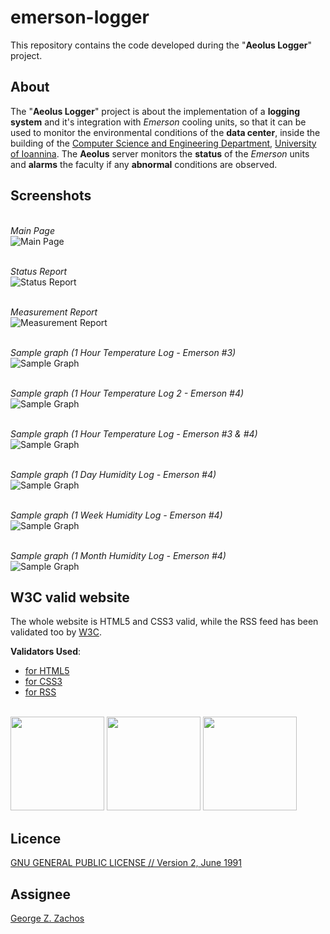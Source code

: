 emerson-logger
=============
This repository contains the code developed during the "__Aeolus Logger__" project.

About
-----
The "__Aeolus Logger__" project is about the implementation of a __logging system__ and it's integration with _Emerson_ cooling units, so that it can be used to monitor the environmental conditions of the __data center__, inside the building of the [Computer Science and Engineering Department](http://cse.uoi.gr), [University of Ioannina](http://uoi.gr). The __Aeolus__ server monitors the __status__ of the _Emerson_ units and __alarms__ the faculty if any __abnormal__ conditions are observed.


Screenshots
-----------

<br>_Main Page_<br>
![Main Page](./images/emerson_main_page.png)

<br>_Status Report_<br>
![Status Report](./images/emerson_status_report.png)

<br>_Measurement Report_<br>
![Measurement Report](./images/emerson_measurement_report.png)

<br>_Sample graph (1 Hour Temperature Log - Emerson #3)_<br>
![Sample Graph](./images/demo_temp_1hour.png)

<br>_Sample graph (1 Hour Temperature Log 2 - Emerson #4)_<br>
![Sample Graph](./images/demo_temp_1hour_2.png)

<br>_Sample graph (1 Hour Temperature Log - Emerson #3 & #4)_<br>
![Sample Graph](./images/demo_temp_1hour_dual.png)

<br>_Sample graph (1 Day Humidity Log - Emerson #4)_<br>
![Sample Graph](./images/demo_hum_1day.png)

<br>_Sample graph (1 Week Humidity Log - Emerson #4)_<br>
![Sample Graph](./images/demo_hum_1week.png)

<br>_Sample graph (1 Month Humidity Log - Emerson #4)_<br>
![Sample Graph](./images/demo_hum_4week.png)


W3C valid website
-----------------
The whole website is HTML5 and CSS3 valid, while the RSS feed has been validated too by [W3C](http://www.w3.org/).<br>

__Validators Used__:
 * [for HTML5](https://validator.w3.org/)
 * [for CSS3](https://jigsaw.w3.org/css-validator/)
 * [for RSS](https://validator.w3.org/feed/)

<br>
<img src="./images/badge-w3c-valid-html5.png" width="150">
<img src="./images/badge-w3c-valid-css3.png" width="150">
<img src="./images/badge-w3c-valid-rss2.png" width="150">

Licence
-------
[GNU GENERAL PUBLIC LICENSE // Version 2, June 1991](LICENSE)

Assignee
--------
[George Z. Zachos](http://cse.uoi.gr/~gzachos)
